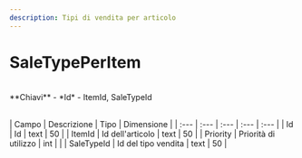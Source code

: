```yaml
---
description: Tipi di vendita per articolo
---
```

# SaleTypePerItem

<br>
**Chiavi**
- *Id*
- ItemId, SaleTypeId
<br><br>

| Campo | Descrizione | Tipo | Dimensione | 
| :--- | :--- | :--- | :--- | :--- |
| Id | Id | text | 50 |
| ItemId | Id dell'articolo | text | 50 |
| Priority | Priorità di utilizzo | int |  |
| SaleTypeId | Id del tipo vendita | text | 50 |



